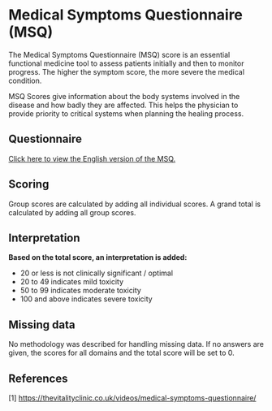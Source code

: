 # Medical Symptoms Questionnaire (MSQ)

The Medical Symptoms Questionnaire (MSQ) score is an essential functional medicine tool to assess patients initially and then to monitor progress. The higher the symptom score, the more severe the medical condition.

MSQ Scores give information about the body systems involved in the disease and how badly they are affected. This helps the physician to provide priority to critical systems when planning the healing process.

## Questionnaire

[Click here to view the English version of the MSQ.](https://drive.google.com/file/d/1Y7q1DhLpWgItL-wfjx0Q5KIMqSyoKpfP/view?usp=sharing)

## Scoring

Group scores are calculated by adding all individual scores. A grand total is calculated by adding all group scores.

## Interpretation

**Based on the total score, an interpretation is added:**
- 20 or less is not clinically significant / optimal
- 20 to 49 indicates mild toxicity
- 50 to 99 indicates moderate toxicity
- 100 and above indicates severe toxicity

## Missing data

No methodology was described for handling missing data. If no answers are given, the scores for all domains and the total score will be set to 0.

## References

[1] https://thevitalityclinic.co.uk/videos/medical-symptoms-questionnaire/
